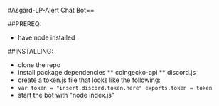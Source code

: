 #Asgard-LP-Alert Chat Bot==

##PREREQ:
* have node installed

##INSTALLING:
* clone the repo
* install package dependencies
** coingecko-api
** discord.js
* create a token.js file that looks like the following: 
* `var token = "insert.discord.token.here"
exports.token = token`
* start the bot with "node index.js" 
